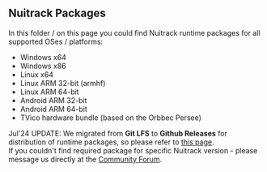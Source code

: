## Nuitrack Packages 

In this folder / on this page you could find Nuitrack runtime packages for all supported OSes / platforms:

- Windows x64
- Windows x86
- Linux x64
- Linux ARM 32-bit (armhf)
- Linux ARM 64-bit
- Android ARM 32-bit
- Android ARM 64-bit
- TVico hardware bundle (based on the Orbbec Persee)

Jul'24 UPDATE: We migrated from **Git LFS** to **Github Releases** for distribution of runtime packages, so please refer to [this page](https://github.com/3DiVi/nuitrack-sdk/releases).  
If you couldn't find required package for specific Nuitrack version - please message us directly at the [Community Forum](https://community.nuitrack.com).
